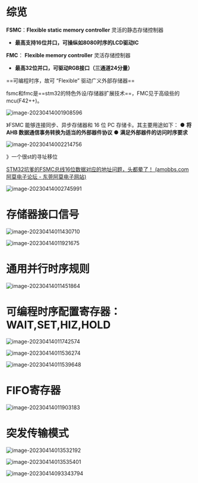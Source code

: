 # 综览

**FSMC**：**Flexible static memory controller** 灵活的静态存储控制器

* **最高支持16位并口，可操纵如8080时序的LCD驱动IC**

**FMC**： **Flexible  memory controller**  灵活存储控制器

* **最高32位并口，可驱动RGB接口（三通道24分量）**

==可编程时序，故可 “Flexible” 驱动广义外部存储器==



fsmc和fmc是==stm32的特色外设/存储器扩展技术==，FMC见于高级些的mcu(F42++)。

![image-20230414001908596](https://s2.loli.net/2023/04/14/YzKqEud5I1XsZ2v.png)



》FSMC 能够连接同步、异步存储器和 16 位 PC 存储卡。其主要用途如下：
● **将 AHB 数据通信事务转换为适当的外部器件协议**
● **满足外部器件的访问时序要求**

![image-20230414002214756](https://s2.loli.net/2023/04/14/HOdIXV5uSUt2ceb.png)

》一个很st的寻址移位

[STM32坑爹的FSMC总线16位数据对应的地址问题，头都晕了！ (amobbs.com 阿莫电子论坛 - 东莞阿莫电子网站)](https://www.amobbs.com/thread-5512680-1-1.html)

![image-20230414002745991](https://s2.loli.net/2023/04/14/pmAY5a1gCOJnByU.png)

# 存储器接口信号

![image-20230414011430710](https://s2.loli.net/2023/04/14/W5xDRmk4N1tUvCH.png)

![image-20230414011921675](https://s2.loli.net/2023/04/14/PgSqWHUN4ckjl6K.png)

# 通用并行时序规则

![image-20230414011451864](https://s2.loli.net/2023/04/14/xNWhUz38ZiDGn6E.png)

# 可编程时序配置寄存器：WAIT,SET,HIZ,HOLD

![image-20230414011742574](https://s2.loli.net/2023/04/14/Puq93aDyIwoF5V7.png)

![image-20230414011536274](https://s2.loli.net/2023/04/14/PHgCk9p83Ffl4ho.png)

![image-20230414011539648](https://s2.loli.net/2023/04/14/QfSjkLqBMzAxU26.png)

# FIFO寄存器

![image-20230414011903183](https://s2.loli.net/2023/04/14/asd4Sx8OYF6hkwv.png)

# 突发传输模式

![image-20230414013532192](https://s2.loli.net/2023/04/14/QmYXgjrObS8HokE.png)

![image-20230414013535401](https://s2.loli.net/2023/04/14/qyTA7Wga5mSenIR.png)

![image-20230414093343794](C:\Users\yceachan\AppData\Roaming\Typora\typora-user-images\image-20230414093343794.png)